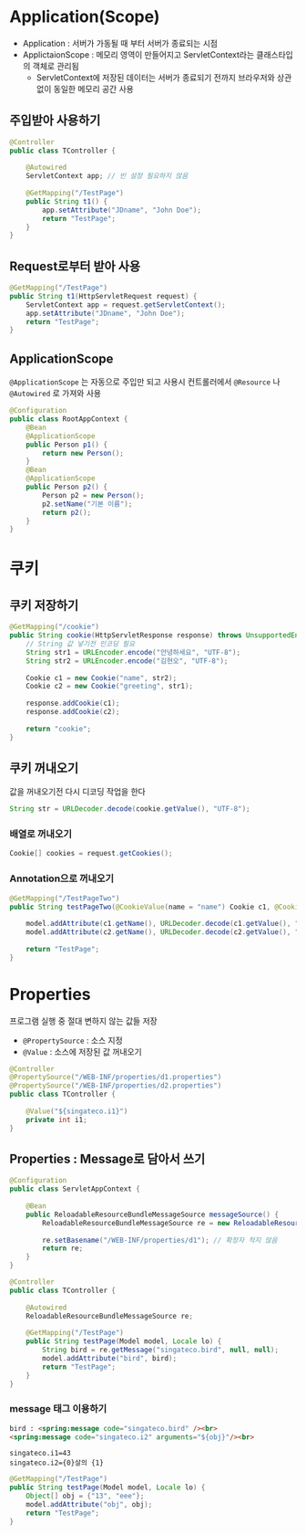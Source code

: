 # Application(Scope)

- Application : 서버가 가동될 때 부터 서버가 종료되는 시점
- ApplictaionScope : 메모리 영역이 만들어지고 ServletContext라는 클래스타입의 객체로 관리됨
	- ServletContext에 저장된 데이터는 서버가 종료되기 전까지 브라우저와 상관없이 동일한 메모리 공간 사용


## 주입받아 사용하기

```java
@Controller
public class TController {
	
	@Autowired
	ServletContext app; // 빈 설정 필요하지 않음 
	
	@GetMapping("/TestPage")
	public String t1() {
		app.setAttribute("JDname", "John Doe");
		return "TestPage";
	}
}
```

## Request로부터 받아 사용

```java
@GetMapping("/TestPage")
public String t1(HttpServletRequest request) {
	ServletContext app = request.getServletContext();
	app.setAttribute("JDname", "John Doe");
	return "TestPage";
}
```

## ApplicationScope

`@ApplicationScope` 는 자동으로 주입만 되고 사용시 컨트롤러에서 `@Resource` 나 `@Autowired` 로 가져와 사용

```java
@Configuration
public class RootAppContext {
	@Bean
	@ApplicationScope
	public Person p1() {
		return new Person();
	}
	@Bean
	@ApplicationScope
	public Person p2() {
		Person p2 = new Person();
		p2.setName("기본 이름");
		return p2();
	}
}
```

# 쿠키

## 쿠키 저장하기

```java
@GetMapping("/cookie")
public String cookie(HttpServletResponse response) throws UnsupportedEncodingException {
	// String 값 넣기전 인코딩 필요
	String str1 = URLEncoder.encode("안녕하세요", "UTF-8");
	String str2 = URLEncoder.encode("김현오", "UTF-8");
	
	Cookie c1 = new Cookie("name", str2);
	Cookie c2 = new Cookie("greeting", str1);
	
	response.addCookie(c1);
	response.addCookie(c2);
	
	return "cookie";
}
```

## 쿠키 꺼내오기

값을 꺼내오기전 다시 디코딩 작업을 한다
```java
String str = URLDecoder.decode(cookie.getValue(), "UTF-8");
```

### 배열로 꺼내오기
```java
Cookie[] cookies = request.getCookies();
```

### Annotation으로 꺼내오기
```java
@GetMapping("/TestPageTwo")
public String testPageTwo(@CookieValue(name = "name") Cookie c1, @CookieValue(name = "greeting") Cookie c2, Model model) throws UnsupportedEncodingException {
	
	model.addAttribute(c1.getName(), URLDecoder.decode(c1.getValue(), "UTF-8"));
	model.addAttribute(c2.getName(), URLDecoder.decode(c2.getValue(), "UTF-8"));
	
	return "TestPage";
}
```

# Properties

프로그램 실행 중 절대 변하지 않는 값들 저장

- `@PropertySource` : 소스 지정
- `@Value` : 소스에 저장된 값 꺼내오기

```java
@Controller
@PropertySource("/WEB-INF/properties/d1.properties")
@PropertySource("/WEB-INF/properties/d2.properties")
public class TController {
	
	@Value("${singateco.i1}")
	private int i1;
}
```

## Properties : Message로 담아서 쓰기

```java
@Configuration
public class ServletAppContext {
	
	@Bean
	public ReloadableResourceBundleMessageSource messageSource() {
		ReloadableResourceBundleMessageSource re = new ReloadableResourceBundleMessageSource();
		
		re.setBasename("/WEB-INF/properties/d1"); // 확장자 적지 않음
		return re;
	}
}
```

```java
@Controller
public class TController {
	
	@Autowired
	ReloadableResourceBundleMessageSource re;
	
	@GetMapping("/TestPage")
	public String testPage(Model model, Locale lo) {
		String bird = re.getMessage("singateco.bird", null, null);
		model.addAttribute("bird", bird);
		return "TestPage";
	}
}
```

### message 태그 이용하기

```html
bird : <spring:message code="singateco.bird" /><br>
<spring:message code="singateco.i2" arguments="${obj}"/><br>
```

```properties
singateco.i1=43
singateco.i2={0}살의 {1}
```

```java
@GetMapping("/TestPage")
public String testPage(Model model, Locale lo) {
	Object[] obj = {"13", "eee"};
	model.addAttribute("obj", obj);
	return "TestPage";
}
```

